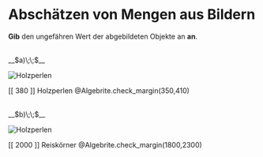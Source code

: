 <!--
version:  0.0.1

language: de

@style
main > *:not(:last-child) {
  margin-bottom: 3rem;
}

input {
    text-align: center;
}

.flex-container {
    display: flex;
    flex-wrap: wrap;
    align-items: stretch;
    gap: 20px;
}

.flex-child {
    flex: 1;
    min-width: 350px;
    margin-right: 20px;
}

@media (max-width: 400px) {
    .flex-child {
        flex: 100%;
        margin-right: 0;
    }
}
@end

formula: \carry   \textcolor{red}{\scriptsize #1}
formula: \digit   \rlap{\carry{#1}}\phantom{#2}#2
formula: \permil  \text{‰}

import: https://raw.githubusercontent.com/LiaTemplates/Tikz-Jax/main/README.md

script: https://cdn.jsdelivr.net/gh/LiaTemplates/Tikz-Jax@main/dist/index.js
import: https://raw.githubusercontent.com/liaTemplates/algebrite/master/README.md


tags: Überschlagen, sehr leicht, sehr niedrig, Angeben

comment: Kannst du einschätzen wie viele Objekte auf dem Bild abgebildet sind? 

author: Martin Lommatzsch

-->




# Abschätzen von Mengen aus Bildern

**Gib** den ungefähren Wert der abgebildeten Objekte an **an**.

<section class="flex-container">

<div class="flex-child">
<br>
__$a)\;\;$__

![Holzperlen](https://mint-the-gap.github.io/Aufgabensammlung/blob/4e9135df5f496516555cdf0bc198d4a6f30a5809/pics/circa5.jpg)

[[ 380  ]] Holzperlen
@Algebrite.check_margin(350,410)
<br>
</div>
<div class="flex-child">
<br>
__$b)\;\;$__ 

![Holzperlen](https://mint-the-gap.github.io/Aufgabensammlung/blob/4e9135df5f496516555cdf0bc198d4a6f30a5809/pics/circa6.jpg)

[[ 2000 ]] Reiskörner
@Algebrite.check_margin(1800,2300)
<br>
</div> 
</section>
<br>
<br>
<br>
<br>

